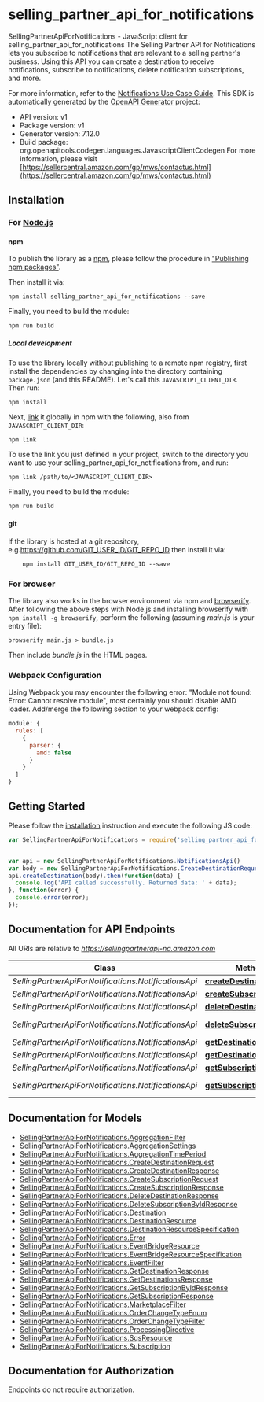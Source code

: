 # selling_partner_api_for_notifications

SellingPartnerApiForNotifications - JavaScript client for selling_partner_api_for_notifications
The Selling Partner API for Notifications lets you subscribe to notifications that are relevant to a selling partner's business. Using this API you can create a destination to receive notifications, subscribe to notifications, delete notification subscriptions, and more.

For more information, refer to the [Notifications Use Case Guide](https://developer-docs.amazon.com/sp-api/docs/notifications-api-v1-use-case-guide).
This SDK is automatically generated by the [OpenAPI Generator](https://openapi-generator.tech) project:

- API version: v1
- Package version: v1
- Generator version: 7.12.0
- Build package: org.openapitools.codegen.languages.JavascriptClientCodegen
For more information, please visit [https://sellercentral.amazon.com/gp/mws/contactus.html](https://sellercentral.amazon.com/gp/mws/contactus.html)

## Installation

### For [Node.js](https://nodejs.org/)

#### npm

To publish the library as a [npm](https://www.npmjs.com/), please follow the procedure in ["Publishing npm packages"](https://docs.npmjs.com/getting-started/publishing-npm-packages).

Then install it via:

```shell
npm install selling_partner_api_for_notifications --save
```

Finally, you need to build the module:

```shell
npm run build
```

##### Local development

To use the library locally without publishing to a remote npm registry, first install the dependencies by changing into the directory containing `package.json` (and this README). Let's call this `JAVASCRIPT_CLIENT_DIR`. Then run:

```shell
npm install
```

Next, [link](https://docs.npmjs.com/cli/link) it globally in npm with the following, also from `JAVASCRIPT_CLIENT_DIR`:

```shell
npm link
```

To use the link you just defined in your project, switch to the directory you want to use your selling_partner_api_for_notifications from, and run:

```shell
npm link /path/to/<JAVASCRIPT_CLIENT_DIR>
```

Finally, you need to build the module:

```shell
npm run build
```

#### git

If the library is hosted at a git repository, e.g.https://github.com/GIT_USER_ID/GIT_REPO_ID
then install it via:

```shell
    npm install GIT_USER_ID/GIT_REPO_ID --save
```

### For browser

The library also works in the browser environment via npm and [browserify](http://browserify.org/). After following
the above steps with Node.js and installing browserify with `npm install -g browserify`,
perform the following (assuming *main.js* is your entry file):

```shell
browserify main.js > bundle.js
```

Then include *bundle.js* in the HTML pages.

### Webpack Configuration

Using Webpack you may encounter the following error: "Module not found: Error:
Cannot resolve module", most certainly you should disable AMD loader. Add/merge
the following section to your webpack config:

```javascript
module: {
  rules: [
    {
      parser: {
        amd: false
      }
    }
  ]
}
```

## Getting Started

Please follow the [installation](#installation) instruction and execute the following JS code:

```javascript
var SellingPartnerApiForNotifications = require('selling_partner_api_for_notifications');


var api = new SellingPartnerApiForNotifications.NotificationsApi()
var body = new SellingPartnerApiForNotifications.CreateDestinationRequest(); // {CreateDestinationRequest} 
api.createDestination(body).then(function(data) {
  console.log('API called successfully. Returned data: ' + data);
}, function(error) {
  console.error(error);
});


```

## Documentation for API Endpoints

All URIs are relative to *https://sellingpartnerapi-na.amazon.com*

Class | Method | HTTP request | Description
------------ | ------------- | ------------- | -------------
*SellingPartnerApiForNotifications.NotificationsApi* | [**createDestination**](docs/NotificationsApi.md#createDestination) | **POST** /notifications/v1/destinations | 
*SellingPartnerApiForNotifications.NotificationsApi* | [**createSubscription**](docs/NotificationsApi.md#createSubscription) | **POST** /notifications/v1/subscriptions/{notificationType} | 
*SellingPartnerApiForNotifications.NotificationsApi* | [**deleteDestination**](docs/NotificationsApi.md#deleteDestination) | **DELETE** /notifications/v1/destinations/{destinationId} | 
*SellingPartnerApiForNotifications.NotificationsApi* | [**deleteSubscriptionById**](docs/NotificationsApi.md#deleteSubscriptionById) | **DELETE** /notifications/v1/subscriptions/{notificationType}/{subscriptionId} | 
*SellingPartnerApiForNotifications.NotificationsApi* | [**getDestination**](docs/NotificationsApi.md#getDestination) | **GET** /notifications/v1/destinations/{destinationId} | 
*SellingPartnerApiForNotifications.NotificationsApi* | [**getDestinations**](docs/NotificationsApi.md#getDestinations) | **GET** /notifications/v1/destinations | 
*SellingPartnerApiForNotifications.NotificationsApi* | [**getSubscription**](docs/NotificationsApi.md#getSubscription) | **GET** /notifications/v1/subscriptions/{notificationType} | 
*SellingPartnerApiForNotifications.NotificationsApi* | [**getSubscriptionById**](docs/NotificationsApi.md#getSubscriptionById) | **GET** /notifications/v1/subscriptions/{notificationType}/{subscriptionId} | 


## Documentation for Models

 - [SellingPartnerApiForNotifications.AggregationFilter](docs/AggregationFilter.md)
 - [SellingPartnerApiForNotifications.AggregationSettings](docs/AggregationSettings.md)
 - [SellingPartnerApiForNotifications.AggregationTimePeriod](docs/AggregationTimePeriod.md)
 - [SellingPartnerApiForNotifications.CreateDestinationRequest](docs/CreateDestinationRequest.md)
 - [SellingPartnerApiForNotifications.CreateDestinationResponse](docs/CreateDestinationResponse.md)
 - [SellingPartnerApiForNotifications.CreateSubscriptionRequest](docs/CreateSubscriptionRequest.md)
 - [SellingPartnerApiForNotifications.CreateSubscriptionResponse](docs/CreateSubscriptionResponse.md)
 - [SellingPartnerApiForNotifications.DeleteDestinationResponse](docs/DeleteDestinationResponse.md)
 - [SellingPartnerApiForNotifications.DeleteSubscriptionByIdResponse](docs/DeleteSubscriptionByIdResponse.md)
 - [SellingPartnerApiForNotifications.Destination](docs/Destination.md)
 - [SellingPartnerApiForNotifications.DestinationResource](docs/DestinationResource.md)
 - [SellingPartnerApiForNotifications.DestinationResourceSpecification](docs/DestinationResourceSpecification.md)
 - [SellingPartnerApiForNotifications.Error](docs/Error.md)
 - [SellingPartnerApiForNotifications.EventBridgeResource](docs/EventBridgeResource.md)
 - [SellingPartnerApiForNotifications.EventBridgeResourceSpecification](docs/EventBridgeResourceSpecification.md)
 - [SellingPartnerApiForNotifications.EventFilter](docs/EventFilter.md)
 - [SellingPartnerApiForNotifications.GetDestinationResponse](docs/GetDestinationResponse.md)
 - [SellingPartnerApiForNotifications.GetDestinationsResponse](docs/GetDestinationsResponse.md)
 - [SellingPartnerApiForNotifications.GetSubscriptionByIdResponse](docs/GetSubscriptionByIdResponse.md)
 - [SellingPartnerApiForNotifications.GetSubscriptionResponse](docs/GetSubscriptionResponse.md)
 - [SellingPartnerApiForNotifications.MarketplaceFilter](docs/MarketplaceFilter.md)
 - [SellingPartnerApiForNotifications.OrderChangeTypeEnum](docs/OrderChangeTypeEnum.md)
 - [SellingPartnerApiForNotifications.OrderChangeTypeFilter](docs/OrderChangeTypeFilter.md)
 - [SellingPartnerApiForNotifications.ProcessingDirective](docs/ProcessingDirective.md)
 - [SellingPartnerApiForNotifications.SqsResource](docs/SqsResource.md)
 - [SellingPartnerApiForNotifications.Subscription](docs/Subscription.md)


## Documentation for Authorization

Endpoints do not require authorization.

